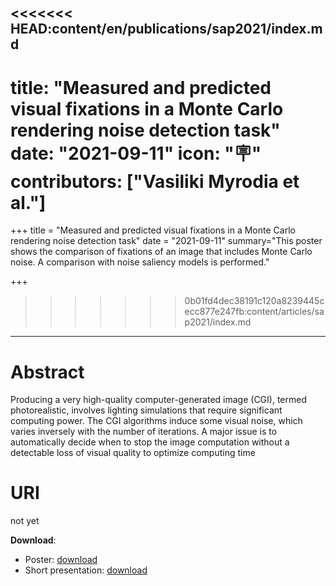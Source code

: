 <<<<<<< HEAD:content/en/publications/sap2021/index.md
---
title: "Measured and predicted visual fixations in a Monte Carlo rendering noise detection task"
date: "2021-09-11"
icon: "🪧"
contributors: ["Vasiliki Myrodia et al."]
=======
+++
title = "Measured and predicted visual fixations in a Monte Carlo rendering noise detection task"
date = "2021-09-11"
summary="This poster shows the comparison of fixations of an image that includes Monte Carlo noise. A comparison with noise saliency models is performed."

+++

>>>>>>> 0b01fd4dec38191c120a8239445cecc877e247fb:content/articles/sap2021/index.md
---

# Abstract
Producing a very high-quality computer-generated image (CGI), termed photorealistic, involves lighting
simulations that require significant computing power.
The CGI algorithms induce some visual noise, which varies inversely with the number of iterations. A major issue is to automatically decide when to stop the image computation without a detectable loss of visual quality to optimize computing time


# URI

not yet


**Download**:
- Poster: [download](/articles/sap2021/SAP_Poster_10_9.pdf)
- Short presentation: [download](/articles/sap2021/sap_poster_10_09.mp4)


